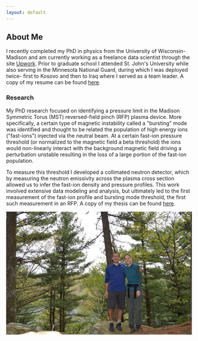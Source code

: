 ```yaml
---
layout: default
---
```


## About Me

I recently completed my PhD in physics from the University of Wisconsin-Madison and am currently working as a freelance data scientist through the site [Upwork](www.Upwork.com). Prior to graduate school I attended St. John's University while also serving in the Minnesota National Guard, during which I was deployed twice- first to Kosovo and then to Iraq where I served as a team leader.
A copy of my resume can be found [here](/about/Capecchi_Resume.pdf).

### Research

My PhD research focused on identifying a pressure limit in the Madison Symmetric Torus (MST) reversed-field pinch (RFP) plasma device. More specifically, a certain type of magnetic instability called a "bursting" mode was identified and thought to be related the population of high energy ions ("fast-ions") injected via the neutral beam. At a certain fast-ion pressure threshold (or normalized to the magnetic field a beta threshold) the ions would non-linearly interact with the background magnetic field driving a perturbation unstable resulting in the loss of a large portion of the fast-ion population.

To measure this threshold I developed a collimated neutron detector, which by measuring the neutron emissivity across the plasma cross section allowed us to infer the fast-ion density and pressure profiles. This work involved extensive data modeling and analysis, but ultimately led to the first measurement of the fast-ion profile and bursting mode threshold, the first such measurement in an RFP. A copy of my thesis can be found [here](/about/Capecchi_thesis.pdf).

![image](/images/about_me.jpg)
